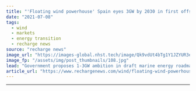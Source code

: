 ```yaml
---
title: "'Floating wind powerhouse' Spain eyes 3GW by 2030 in first offshore target"
date: "2021-07-08"
tags: 
  - wind
  - markets
  - energy transition
  - recharge news
source: "recharge news"
image_url: "https://images-global.nhst.tech/image/Qk9vdUt4bTg1Y1JZYUR3eXF6aStmaUgva0t5c1JWL0VFWnEvREVPRisvcz0=/nhst/binary/47a2c99b4c5958f491bd5ae1f1bafe39"
image_fp: "/assets/img/post_thumbnails/108.jpg"
lead: "Government proposes 1-3GW ambition in draft marine energy roadmap for wind, wave and tidal"
article_url: "https://www.rechargenews.com/wind/floating-wind-powerhouse-spain-eyes-3gw-by-2030-in-first-offshore-target/2-1-1037182"
---
```


---
